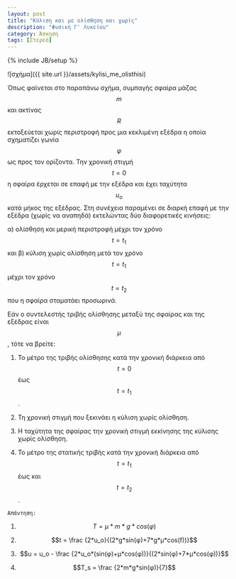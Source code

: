 ```yaml
---
layout: post
title: "Κύλιση και με ολίσθηση και χωρίς"
description: "Φυσική Γ' Λυκείου"
category: Άσκηση
tags: [Στερεό]
---
```

{% include JB/setup %}

![σχήμα]({{ site.url }}/assets/kylisi_me_olisthisi) 

Όπως φαίνεται στο παραπάνω σχήμα, συμπαγής σφαίρα μάζας $$m$$ και ακτίνας $$R$$ εκτοξεύεται χωρίς περιστροφή προς μια κεκλιμένη εξέδρα η οποία σχηματίζει γωνία $$φ$$ ως προς τον ορίζοντα. Την χρονική στιγμή $$t=0$$ η σφαίρα έρχεται σε επαφή με την εξέδρα και έχει ταχύτητα $$u_ο$$ κατά μήκος της εξέδρας. Στη συνέχεια παραμένει σε διαρκή επαφή με την εξέδρα (χωρίς να αναπηδά) εκτελώντας δύο διαφορετικές κινήσεις:

α) ολίσθηση και μερική περιστροφή μέχρι τον χρόνο $$ t = t_1 $$ και 
β) κύλιση χωρίς ολίσθηση μετά τον χρόνο $$ t = t_1 $$
μέχρι τον χρόνο $$ t = t_2 $$ που η σφαίρα σταματάει προσωρινά. 

Εάν ο συντελεστής τριβής ολίσθησης μεταξύ της σφαίρας και της εξέδρας είναι $$μ$$, τότε να βρείτε:

1. Το μέτρο της τριβής ολίσθησης κατά την χρονική διάρκεια από $$ t = 0 $$ έως $$ t = t_1 $$.

2. Τη χρονική στιγμή που ξεκινάει η κύλιση χωρίς ολίσθηση.

3. Η ταχύτητα της σφαίρας την χρονική στιγμή εκκίνησης της κύλισης χωρίς ολίσθηση.

4. Το μέτρο της στατικής τριβής κατά την χρονική διάρκεια από $$ t = t_1 $$ έως και $$ t = t_2 $$.

`Απάντηση:`

1. $$T = μ*m*g*cos(φ)$$

 
2. $$t = \frac {2*u_o}{(2*g*sin(φ)+7*g*μ*cos(f))}$$
    

3. $$u =  u_o - \frac {2*u_o*(sin(φ)+μ*cos(φ))}{(2*sin(φ)+7*μ*cos(φ))}$$
    

4. $$T_s = \frac {2*m*g*sin(φ)}{7}$$

    

